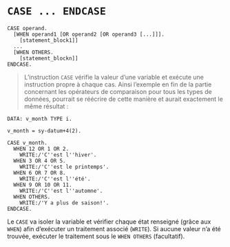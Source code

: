 # **`CASE ... ENDCASE`**

```ABAP
CASE operand.
  [WHEN operand1 [OR operand2 [OR operand3 [...]]].
    [statement_block1]]
  ...
  [WHEN OTHERS.
    [statement_blockn]]
ENDCASE.
```

> L’instruction `CASE` vérifie la valeur d’une variable et exécute une instruction propre à chaque cas. Ainsi l’exemple en fin de la partie concernant les opérateurs de comparaison pour tous les types de données, pourrait se réécrire de cette manière et aurait exactement le même résultat :

```ABAP
DATA: v_month TYPE i.

v_month = sy-datum+4(2).

CASE v_month.
  WHEN 12 OR 1 OR 2.
    WRITE:/'C''est l''hiver'.
  WHEN 3 OR 4 OR 5.
    WRITE:/'C''est le printemps'.
  WHEN 6 OR 7 OR 8.
    WRITE:/'C''est l''été'.
  WHEN 9 OR 10 OR 11.
    WRITE:/'C''est l''automne'.
  WHEN OTHERS.
    WRITE:/'Y a plus de saison!'.
ENDCASE.
```

Le `CASE` va isoler la variable et vérifier chaque état renseigné (grâce aux `WHEN`) afin d’exécuter un traitement associé (`WRITE`). Si aucune valeur n’a été trouvée, exécuter le traitement sous le `WHEN OTHERS` (facultatif).
